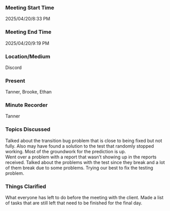 ### Meeting Start Time

2025/04/20/8:33 PM

### Meeting End Time

2025/04/20/9:19 PM

### Location/Medium

Discord

### Present

Tanner, Brooke, Ethan

### Minute Recorder

Tanner

### Topics Discussed

Talked about the transition bug problem that is close to being fixed but not fully. 
Also may have found a solution to the test that randomly stopped working. 
Most of the groundwork for the prediction is up.  
Went over a problem with a report that wasn’t showing up in the reports received. 
Talked about the problems with the test since they break and a lot of them break due to some problems. 
Trying our best to fix the testing problem.

### Things Clarified
What everyone has left to do before the meeting with the client. Made a list of tasks that are still left that need to be finished for the final day.
